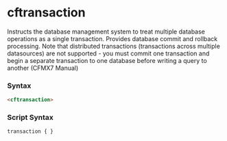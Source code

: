 # cftransaction

Instructs the database management system to treat multiple
 database operations as a single transaction. Provides database
 commit and rollback processing.
Note that distributed transactions (transactions across multiple datasources) are not supported - you must commit one transaction and begin a separate transaction to one database before writing a query to another (CFMX7 Manual)

### Syntax

```html
<cftransaction>
```

### Script Syntax

```javascript
transaction { }
```
